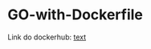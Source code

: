 # GO-with-Dockerfile

Link do dockerhub:
[text](https://hub.docker.com/r/isaquedesousa/go-fullcycle)